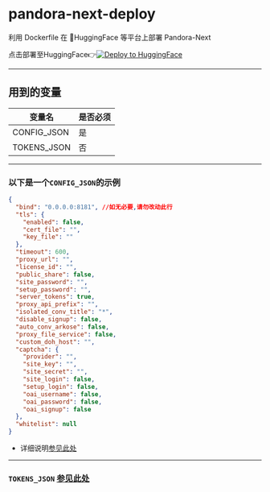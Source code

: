 # pandora-next-deploy
利用 Dockerfile 在 🤗HuggingFace 等平台上部署 Pandora-Next

点击部署至HuggingFace👉[![Deploy to HuggingFace](https://img.shields.io/badge/%E7%82%B9%E5%87%BB%E9%83%A8%E7%BD%B2-%F0%9F%A4%97-fff)](https://huggingface.co/login?next=%2Fspaces%2Flinzjian666%2FPandoraNext%3Fduplicate%3Dtrue%26visibility%3Dpublic)

---
## 用到的变量
  |变量名|是否必须|
  |---|---|
  |CONFIG_JSON|是|
  |TOKENS_JSON|否|
---

### 以下是一个`CONFIG_JSON`的示例
```json
{
  "bind": "0.0.0.0:8181", //如无必要,请勿改动此行
  "tls": {
    "enabled": false,
    "cert_file": "",
    "key_file": ""
  },
  "timeout": 600,
  "proxy_url": "",
  "license_id": "",
  "public_share": false,
  "site_password": "",
  "setup_password": "",
  "server_tokens": true,
  "proxy_api_prefix": "",
  "isolated_conv_title": "*",
  "disable_signup": false,
  "auto_conv_arkose": false,
  "proxy_file_service": false,
  "custom_doh_host": "",
  "captcha": {
    "provider": "",
    "site_key": "",
    "site_secret": "",
    "site_login": false,
    "setup_login": false,
    "oai_username": false,
    "oai_password": false,
    "oai_signup": false
  },
  "whitelist": null
}
```
  * 详细说明[参见此处](https://github.com/pandora-next/deploy/?tab=readme-ov-file#config-%E9%85%8D%E7%BD%AE)
---
### `TOKENS_JSON` [参见此处](https://github.com/pandora-next/deploy/?tab=readme-ov-file#tokens-%E9%85%8D%E7%BD%AE)
